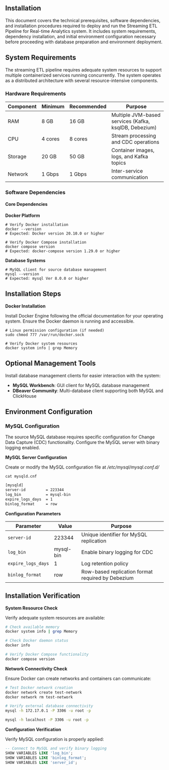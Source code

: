 ## Installation

This document covers the technical prerequisites, software dependencies, and installation procedures required to deploy and run the Streaming ETL Pipeline for Real-time Analytics system. It includes system requirements, dependency installation, and initial environment configuration necessary before proceeding with database preparation and environment deployment.

## System Requirements

The streaming ETL pipeline requires adequate system resources to support multiple containerized services running concurrently. The system operates as a distributed architecture with several resource-intensive components.

### Hardware Requirements

| Component | Minimum | Recommended | Purpose                                              |
|-----------|---------|-------------|------------------------------------------------------|
| RAM       | 8 GB    | 16 GB       | Multiple JVM-based services (Kafka, ksqlDB, Debezium)|
| CPU       | 4 cores | 8 cores     | Stream processing and CDC operations                 |
| Storage   | 20 GB   | 50 GB       | Container images, logs, and Kafka topics             |
| Network   | 1 Gbps  | 1 Gbps      | Inter-service communication                          |


### Software Dependencies

#### Core Dependencies

**Docker Platform**

~~~shell
# Verify Docker installation
docker --version
# Expected: Docker version 20.10.0 or higher

# Verify Docker Compose installation  
docker compose version
# Expected: docker-compose version 1.29.0 or higher
~~~

**Database Systems** 

~~~shell
# MySQL client for source database management
mysql --version
# Expected: mysql Ver 8.0.0 or higher
~~~

## Installation Steps

**Docker Installation**

Install Docker Engine following the official documentation for your operating system. Ensure the Docker daemon is running and accessible.

~~~shell
# Linux permission configuration (if needed)
sudo chmod 777 /var/run/docker.sock

# Verify Docker system resources
docker system info | grep Memory
~~~

## Optional Management Tools

Install database management clients for easier interaction with the system:

- **MySQL Workbench**: GUI client for MySQL database management
- **DBeaver Community**: Multi-database client supporting both MySQL and ClickHouse  

## Environment Configuration

### MySQL Configuration

The source MySQL database requires specific configuration for Change Data Capture (CDC) functionality. Configure the MySQL server with binary logging enabled.

**MySQL Server Configuration**

Create or modify the MySQL configuration file at */etc/mysql/mysql.conf.d/*

`cat mysqld.cnf`

~~~txt
[mysqld]
server-id         = 223344
log_bin           = mysql-bin
expire_logs_days  = 1
binlog_format     = row
~~~

**Configuration Parameters**

| Parameter         | Value       | Purpose                                              |
|-------------------|-------------|------------------------------------------------------|
| `server-id`       | 223344      | Unique identifier for MySQL replication             |
| `log_bin`         | mysql-bin   | Enable binary logging for CDC                       |
| `expire_logs_days`| 1           | Log retention policy                                |
| `binlog_format`   | row         | Row-based replication format required by Debezium   |

## Installation Verification

**System Resource Check**

Verify adequate system resources are available:

~~~bash
# Check available memory
docker system info | grep Memory

# Check Docker daemon status
docker info

# Verify Docker Compose functionality
docker compose version
~~~

**Network Connectivity Check**

Ensure Docker can create networks and containers can communicate:

~~~bash
# Test Docker network creation
docker network create test-network
docker network rm test-network

# Verify external database connectivity
mysql -h 172.17.0.1 -P 3306 -u root -p

mysql -h localhost -P 3306 -u root -p
~~~

**Configuration Verification**

Verify MySQL configuration is properly applied:

~~~sql
-- Connect to MySQL and verify binary logging
SHOW VARIABLES LIKE 'log_bin';
SHOW VARIABLES LIKE 'binlog_format';
SHOW VARIABLES LIKE 'server_id';
~~~